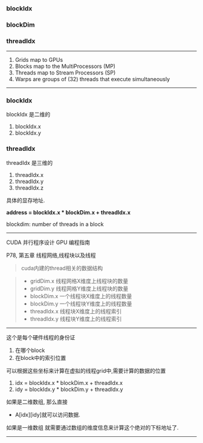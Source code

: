### blockIdx

### blockDim

### threadIdx

---

1. Grids map to GPUs
2. Blocks map to the MultiProcessors (MP)
3. Threads map to Stream Processors (SP)
4. Warps are groups of (32) threads that execute simultaneously

---
### blockIdx
blockIdx 是二维的

1. blockIdx.x
2. blockIdx.y

### threadIdx
threadIdx 是三维的
1. threadIdx.x
2. threadIdx.y
3. threadIdx.z

具体的显存地址.

**address = blockIdx.x * blockDim.x + threadIdx.x**

blockdim: number of threads in a block

---

CUDA 并行程序设计 GPU 编程指南

 P78, 第五章 线程网络,线程块以及线程
 
> cuda内建的thread相关的数据结构
 
> - gridDim.x 线程网格X维度上线程块的数量
> - gridDim.y 线程网格Y维度上线程块的数量
> - blockDim.x 一个线程块X维度上的线程数量
> - blockDim.y 一个线程块Y维度上的线程数量
> - threadIdx.x 线程块X维度上的线程索引
> - threadIdx.y 线程块Y维度上的线程索引
 
 ---
 
这个是每个硬件线程的身份证
1. 在哪个block
2. 在block中的索引位置
 
可以根据这些坐标来计算在虚拟的线程grid中,需要计算的数据的位置
1. idx = blockIdx.x * blockDim.x + threadIdx.x
2. idy = blockIdx.y * blockDim.y + threadIdx.y
 
如果是二维数组, 那么直接
- A[idx][idy]就可以访问数据.

如果是一维数组
就需要通过数组的维度信息来计算这个绝对的下标地址了.
 
 ---

